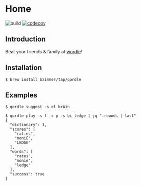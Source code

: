 # Home

![build](https://github.com/bzimmer/qordle/actions/workflows/build.yaml/badge.svg)
[![codecov](https://codecov.io/gh/bzimmer/qordle/branch/main/graph/badge.svg?token=8L0KXGSM9N)](https://codecov.io/gh/bzimmer/qordle)

## Introduction

Beat your friends & family at [wordle](https://www.nytimes.com/games/wordle/index.html)!

## Installation

```shell
$ brew install bzimmer/tap/qordle
```

## Examples

```shell title="Suggest words using the elimination strategy after the first guess of 'brain'"
$ qordle suggest -s el brAin
```

```shell title="Auto-play with frequency, position, and bigrams strategies for 'ledge'"
$ qordle play -s f -s p -s bi ledge | jq ".rounds | last"
{
  "dictionary": 1,
  "scores": [
    "rat.es",
    "moniE",
    "LEDGE"
  ],
  "words": [
    "rates",
    "monie",
    "ledge"
  ],
  "success": true
}
```
